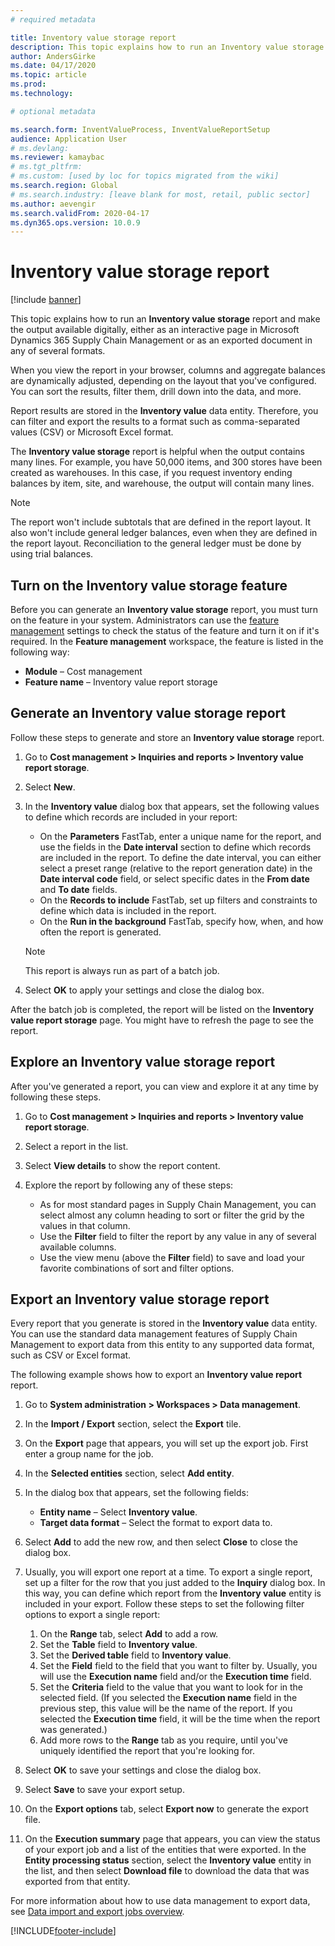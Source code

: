 ```yaml
---
# required metadata

title: Inventory value storage report
description: This topic explains how to run an Inventory value storage report and make the output available digitally, either as an interactive page in Microsoft Dynamics 365 Supply Chain Management or as an exported document in any of several formats.
author: AndersGirke
ms.date: 04/17/2020
ms.topic: article
ms.prod: 
ms.technology: 

# optional metadata

ms.search.form: InventValueProcess, InventValueReportSetup
audience: Application User
# ms.devlang: 
ms.reviewer: kamaybac
# ms.tgt_pltfrm: 
# ms.custom: [used by loc for topics migrated from the wiki]
ms.search.region: Global
# ms.search.industry: [leave blank for most, retail, public sector]
ms.author: aevengir
ms.search.validFrom: 2020-04-17
ms.dyn365.ops.version: 10.0.9
---
```


# Inventory value storage report

[!include [banner](../includes/banner.md)]

This topic explains how to run an **Inventory value storage** report and make the output available digitally, either as an interactive page in Microsoft Dynamics 365 Supply Chain Management or as an exported document in any of several formats.

When you view the report in your browser, columns and aggregate balances are dynamically adjusted, depending on the layout that you've configured. You can sort the results, filter them, drill down into the data, and more.

Report results are stored in the **Inventory value** data entity. Therefore, you can filter and export the results to a format such as comma-separated values (CSV) or Microsoft Excel format.

The **Inventory value storage** report is helpful when the output contains many lines. For example, you have 50,000 items, and 300 stores have been created as warehouses. In this case, if you request inventory ending balances by item, site, and warehouse, the output will contain many lines.

> [!NOTE]
> The report won't include subtotals that are defined in the report layout. It also won't include general ledger balances, even when they are defined in the report layout. Reconciliation to the general ledger must be done by using trial balances.

## Turn on the Inventory value storage feature

Before you can generate an **Inventory value storage** report, you must turn on the feature in your system. Administrators can use the [feature management](../../fin-ops-core/fin-ops/get-started/feature-management/feature-management-overview.md) settings to check the status of the feature and turn it on if it's required. In the **Feature management** workspace, the feature is listed in the following way:

- **Module** – Cost management
- **Feature name** – Inventory value report storage

## Generate an Inventory value storage report

Follow these steps to generate and store an **Inventory value storage** report.

1. Go to **Cost management \> Inquiries and reports \> Inventory value report storage**.
1. Select **New**.
1. In the **Inventory value** dialog box that appears, set the following values to define which records are included in your report:

    - On the **Parameters** FastTab, enter a unique name for the report, and use the fields in the **Date interval** section to define which records are included in the report. To define the date interval, you can either select a preset range (relative to the report generation date) in the **Date interval code** field, or select specific dates in the **From date** and **To date** fields.
    - On the **Records to include** FastTab, set up filters and constraints to define which data is included in the report.
    - On the **Run in the background** FastTab, specify how, when, and how often the report is generated.

    > [!NOTE]
    > This report is always run as part of a batch job.

1. Select **OK** to apply your settings and close the dialog box.

After the batch job is completed, the report will be listed on the **Inventory value report storage** page. You might have to refresh the page to see the report.

## Explore an Inventory value storage report

After you've generated a report, you can view and explore it at any time by following these steps.

1. Go to **Cost management \> Inquiries and reports \> Inventory value report storage**.
1. Select a report in the list.
1. Select **View details** to show the report content.
1. Explore the report by following any of these steps:

    - As for most standard pages in Supply Chain Management, you can select almost any column heading to sort or filter the grid by the values in that column.
    - Use the **Filter** field to filter the report by any value in any of several available columns.
    - Use the view menu (above the **Filter** field) to save and load your favorite combinations of sort and filter options.

## Export an Inventory value storage report

Every report that you generate is stored in the **Inventory value** data entity. You can use the standard data management features of Supply Chain Management to export data from this entity to any supported data format, such as CSV or Excel format.

The following example shows how to export an **Inventory value report** report.

1. Go to **System administration \> Workspaces \> Data management**.
1. In the **Import / Export** section, select the **Export** tile. 
1. On the **Export** page that appears, you will set up the export job. First enter a group name for the job.
1. In the **Selected entities** section, select **Add entity**.
1. In the dialog box that appears, set the following fields:

    - **Entity name** – Select **Inventory value**.
    - **Target data format** – Select the format to export data to.

1. Select **Add** to add the new row, and then select **Close** to close the dialog box.
1. Usually, you will export one report at a time. To export a single report, set up a filter for the row that you just added to the **Inquiry** dialog box. In this way, you can define which report from the **Inventory value** entity is included in your export. Follow these steps to set the following filter options to export a single report:

    1. On the **Range** tab, select **Add** to add a row.
    2. Set the **Table** field to **Inventory value**.
    3. Set the **Derived table** field to **Inventory value**.
    4. Set the **Field** field to the field that you want to filter by. Usually, you will use the **Execution name** field and/or the **Execution time** field.
    5. Set the **Criteria** field to the value that you want to look for in the selected field. (If you selected the **Execution name** field in the previous step, this value will be the name of the report. If you selected the **Execution time** field, it will be the time when the report was generated.)
    6. Add more rows to the **Range** tab as you require, until you've uniquely identified the report that you're looking for.

1. Select **OK** to save your settings and close the dialog box.
1. Select **Save** to save your export setup.
1. On the **Export options** tab, select **Export now** to generate the export file.
1. On the **Execution summary** page that appears, you can view the status of your export job and a list of the entities that were exported. In the **Entity processing status** section, select the **Inventory value** entity in the list, and then select **Download file** to download the data that was exported from that entity.

For more information about how to use data management to export data, see [Data import and export jobs overview](../../fin-ops-core/dev-itpro/data-entities/data-import-export-job.md).


[!INCLUDE[footer-include](../../includes/footer-banner.md)]